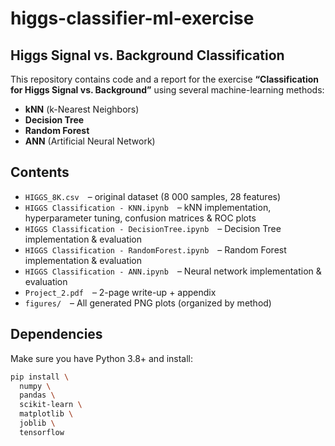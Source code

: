 # higgs-classifier-ml-exercise

## Higgs Signal vs. Background Classification

This repository contains code and a report for the exercise **“Classification for Higgs Signal vs. Background”** using several machine-learning methods:

- **kNN** (k-Nearest Neighbors)  
- **Decision Tree**  
- **Random Forest**  
- **ANN** (Artificial Neural Network)

## Contents
- `HIGGS_8K.csv` – original dataset (8 000 samples, 28 features)  
- `HIGGS Classification - KNN.ipynb` – kNN implementation, hyperparameter tuning, confusion matrices & ROC plots  
- `HIGGS Classification - DecisionTree.ipynb` – Decision Tree implementation & evaluation  
- `HIGGS Classification - RandomForest.ipynb` – Random Forest implementation & evaluation  
- `HIGGS Classification - ANN.ipynb` – Neural network implementation & evaluation  
- `Project_2.pdf` – 2-page write-up + appendix  
- `figures/` – All generated PNG plots (organized by method)

## Dependencies

Make sure you have Python 3.8+ and install:

```bash
pip install \
  numpy \
  pandas \
  scikit-learn \
  matplotlib \
  joblib \
  tensorflow
